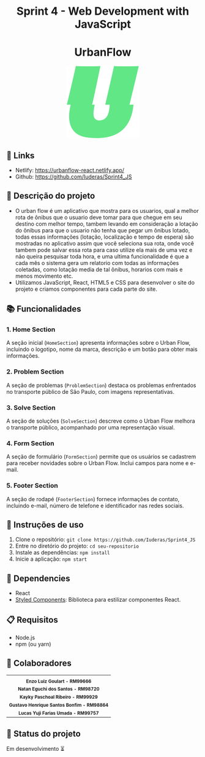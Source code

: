 <h1 align="center">Sprint 4 - Web Development with JavaScript</h1>

<h1 align="center">UrbanFlow</h1> 
<p align="center">
    <img src="./src/images/Logo.svg">
</p>

## :link: Links
* Netlify: https://urbanflow-react.netlify.app/
* Github: https://github.com/Iuderas/Sprint4_JS

## :memo: Descrição do projeto
* O urban flow é um aplicativo que mostra para os usuarios, qual a melhor rota de ônibus que o usuario deve tomar para que chegue em seu destino com melhor tempo, tambem levando em consideração a lotação do ônibus para que o usuario não tenha que pegar um ônibus lotado, todas essas informações (lotação, localização e tempo de espera) são mostradas no aplicativo assim que você seleciona sua rota, onde você tambem pode salvar essa rota para caso utilize ela mais de uma vez e não queira pesquisar toda hora, e uma ultima funcionalidade é que a cada mês o sistema gera um relatorio com todas as informações coletadas, como lotação media de tal ônibus, horarios com mais e menos movimento etc.
* Utilizamos JavaScript, React, HTML5 e CSS para desenvolver o site do projeto e criamos componentes para cada parte do site.

## :books: Funcionalidades

### 1. Home Section

A seção inicial (`HomeSection`) apresenta informações sobre o Urban Flow, incluindo o logotipo, nome da marca, descrição e um botão para obter mais informações.

### 2. Problem Section

A seção de problemas (`ProblemSection`) destaca os problemas enfrentados no transporte público de São Paulo, com imagens representativas.

### 3. Solve Section

A seção de soluções (`SolveSection`) descreve como o Urban Flow melhora o transporte público, acompanhado por uma representação visual.

### 4. Form Section

A seção de formulário (`FormSection`) permite que os usuários se cadastrem para receber novidades sobre o Urban Flow. Inclui campos para nome e e-mail.

### 5. Footer Section

A seção de rodapé (`FooterSection`) fornece informações de contato, incluindo e-mail, número de telefone e identificador nas redes sociais.

## :seedling: Instruções de uso

1. Clone o repositório: `git clone https://github.com/Iuderas/Sprint4_JS`
2. Entre no diretório do projeto: `cd seu-repositorio`
3. Instale as dependências: `npm install`
4. Inicie a aplicação: `npm start`

## :hammer: Dependencies

- React
- [Styled Components](https://styled-components.com/): Biblioteca para estilizar componentes React.

## :clipboard: Requisitos

- Node.js
- npm (ou yarn)

## :handshake: Colaboradores
<table>
  <tr>
    <td align="center">
        <sub>
          <b>Enzo Luiz Goulart - RM99666</b>
          <br>
        </sub>
        <sub>
          <b>Natan Eguchi dos Santos - RM98720</b>
          <br>
        </sub>
        <sub>
          <b>Kayky Paschoal Ribeiro - RM99929</b>
          <br>
        </sub>
        <sub>
          <b>Gustavo Henrique Santos Bonfim - RM98864</b>
          <br>
        </sub>
        <sub>
          <b>Lucas Yuji Farias Umada - RM99757 </b>
          <br>
        </sub>
    </td>
  </tr>
</table>

## :dart: Status do projeto
Em desenvolvimento :hourglass_flowing_sand: